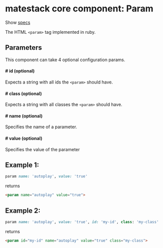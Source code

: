 # matestack core component: Param

Show [specs](/spec/usage/components/param_spec.rb)

The HTML `<param>` tag implemented in ruby.

## Parameters

This component can take 4 optional configuration params.

#### # id (optional)
Expects a string with all ids the `<param>` should have.

#### # class (optional)
Expects a string with all classes the `<param>` should have.

#### # name (optional)
Specifies the name of a parameter.

#### # value (optional)
Specifies the value of the parameter


## Example 1:

```ruby
param name: 'autoplay', value: 'true'
```

returns

```html
<param name="autoplay" value="true">
```

## Example 2:

```ruby
param name: 'autoplay', value: 'true', id: 'my-id', class: 'my-class'
```

returns

```html
<param id="my-id" name="autoplay" value="true" class="my-class">
```
